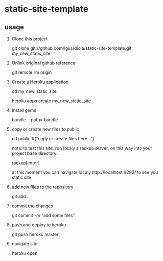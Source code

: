 # static-site-template

## usage

1. Clone this project

    git clone git://github.com/lguardiola/static-site-template.git my_new_static_site

2. Unlink original github reference

    git remote rm origin

3. Create a Heroku application

    cd my_new_static_site

    heroku apps:create my_new_static_site

4. Install gems

    bundle --path=.bundle

5. copy or create new files to public

    cd public #("copy or create files here...")

    note:
      to test this site, run localy a rackup server,
      on this way into your project base directory..

      rackup[enter]

      at this moment you can navigate localy http://localhost:9292/ to see you static site

6. add new files to the repository

    git add .

7. commit the changes

    git commit -m "add some files"

8. push and deploy to heroku

    git push heroku master

7. navigate site

    heroku open
